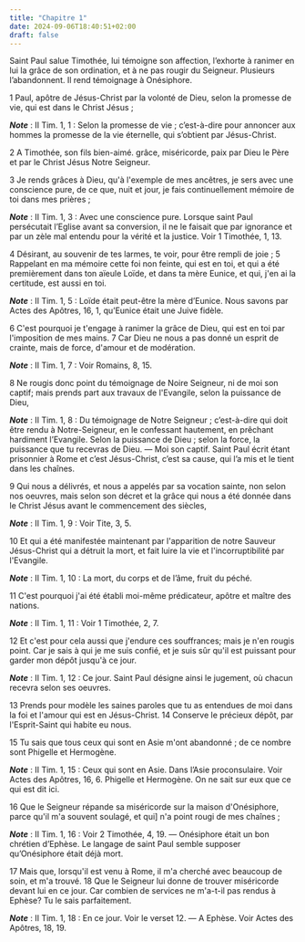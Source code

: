 ```yaml
---
title: "Chapitre 1"
date: 2024-09-06T18:40:51+02:00
draft: false
---
```



Saint Paul salue Timothée, lui témoigne son affection, l’exhorte à ranimer en lui la grâce de son ordination, et à ne pas rougir du Seigneur.
Plusieurs l’abandonnent.
Il rend témoignage à Onésiphore.


1 Paul, apôtre de Jésus-Christ par la volonté de Dieu, selon la promesse de vie, qui est dans le Christ Jésus ;

***Note*** :  II Tim. 1, 1 : Selon la promesse de vie ; c’est-à-dire pour annoncer aux hommes la promesse de la vie éternelle, qui s’obtient par Jésus-Christ.

2 A Timothée, son fils bien-aimé. grâce, miséricorde, paix par Dieu le Père et par le Christ Jésus Notre Seigneur.


3 Je rends grâces à Dieu, qu'à l'exemple de mes ancêtres, je sers avec une conscience pure, de ce que, nuit et jour, je fais continuellement mémoire de toi dans mes prières ;

***Note*** :  II Tim. 1, 3 : Avec une conscience pure. Lorsque saint Paul persécutait l’Eglise avant sa conversion, il ne le faisait que par ignorance et par un zèle mal entendu pour la vérité et la justice. Voir 1 Timothée, 1, 13.

4 Désirant, au souvenir de tes larmes, te voir, pour être rempli de joie ; 5 Rappelant en ma mémoire cette foi non feinte, qui est en toi, et qui a été premièrement dans ton aïeule Loïde, et dans ta mère Eunice, et qui, j'en ai la certitude, est aussi en toi.

***Note*** :  II Tim. 1, 5 : Loïde était peut-être la mère d’Eunice. Nous savons par Actes des Apôtres, 16, 1, qu’Eunice était une Juive fidèle.


6 C'est pourquoi je t'engage à ranimer la grâce de Dieu, qui est en toi par l'imposition de mes mains. 7 Car Dieu ne nous a pas donné un esprit de crainte, mais de force, d'amour et de modération.

***Note*** :  II Tim. 1, 7 : Voir Romains, 8, 15.

8 Ne rougis donc point du témoignage de Noire Seigneur, ni de moi son captif; mais prends part aux travaux de l'Evangile, selon la puissance de Dieu,

***Note*** :  II Tim. 1, 8 : Du témoignage de Notre Seigneur ; c’est-à-dire qui doit être rendu à Notre-Seigneur, en le confessant hautement, en prêchant hardiment l’Evangile. Selon la puissance de Dieu ; selon la force, la puissance que tu recevras de Dieu. ― Moi son captif. Saint Paul écrit étant prisonnier à Rome et c’est Jésus-Christ, c’est sa cause, qui l’a mis et le tient dans les chaînes.

9 Qui nous a délivrés, et nous a appelés par sa vocation sainte, non selon nos oeuvres, mais selon son décret et la grâce qui nous a été donnée dans le Christ Jésus avant le commencement des siècles,

***Note*** :  II Tim. 1, 9 : Voir Tite, 3, 5.

10 Et qui a été manifestée maintenant par l'apparition de notre Sauveur Jésus-Christ qui a détruit la mort, et fait luire la vie et l'incorruptibilité par l'Evangile.

***Note*** :  II Tim. 1, 10 : La mort, du corps et de l’âme, fruit du péché.

11 C'est pourquoi j'ai été établi moi-même prédicateur, apôtre et maître des nations.

***Note*** :  II Tim. 1, 11 : Voir 1 Timothée, 2, 7.

12 Et c'est pour cela aussi que j'endure ces souffrances; mais je n'en rougis point. Car je sais à qui je me suis confié, et je suis sûr qu'il est puissant pour garder mon dépôt jusqu'à ce jour.

***Note*** :  II Tim. 1, 12 : Ce jour. Saint Paul désigne ainsi le jugement, où chacun recevra selon ses oeuvres.


13 Prends pour modèle les saines paroles que tu as entendues de moi dans la foi et l'amour qui est en Jésus-Christ. 14 Conserve le précieux dépôt, par l'Esprit-Saint qui habite eu nous.


15 Tu sais que tous ceux qui sont en Asie m'ont abandonné ; de ce nombre sont Phigelle et Hermogène.

***Note*** :  II Tim. 1, 15 : Ceux qui sont en Asie. Dans l’Asie proconsulaire. Voir Actes des Apôtres, 16, 6. Phigelle et Hermogène. On ne sait sur eux que ce qui est dit ici.

16 Que le Seigneur répande sa miséricorde sur la maison d'Onésiphore, parce qu'il m'a souvent soulagé, et qui] n'a point rougi de mes chaînes ;

***Note*** :  II Tim. 1, 16 : Voir 2 Timothée, 4, 19. ― Onésiphore était un bon chrétien d’Ephèse. Le langage de saint Paul semble supposer qu’Onésiphore était déjà mort.

17 Mais que, lorsqu'il est venu à Rome, il m'a cherché avec beaucoup de soin, et m'a trouvé. 18 Que le Seigneur lui donne de trouver miséricorde devant lui en ce jour. Car combien de services ne m'a-t-il pas rendus à Ephèse? Tu le sais parfaitement.

***Note*** :  II Tim. 1, 18 : En ce jour. Voir le verset 12. ― A Ephèse. Voir Actes des Apôtres, 18, 19.

